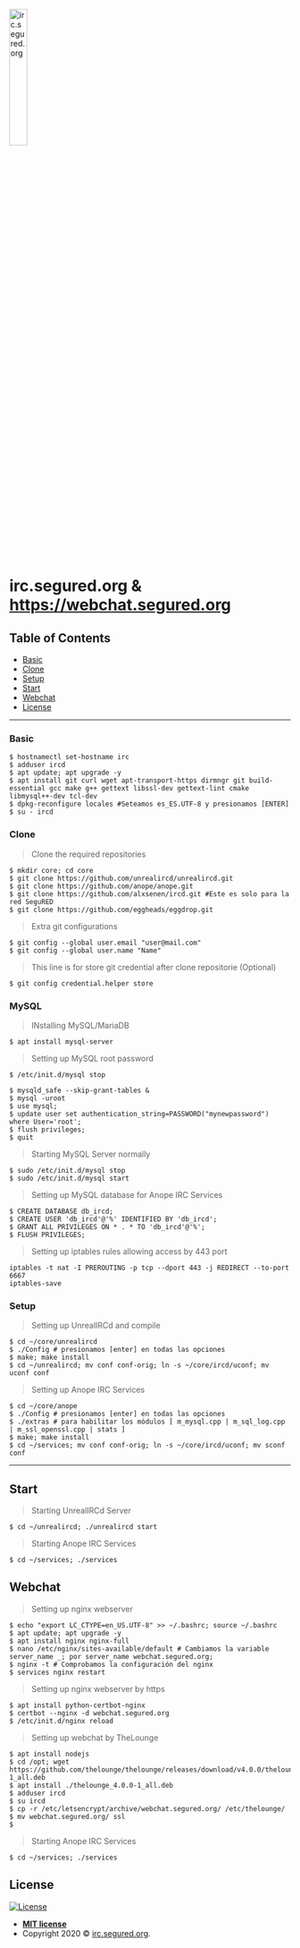 <a href="http://webchat.segured.org"><img src="https://zulipchat.com/static/images/integrations/logos/irc.svg" align="center" width="25%" height="auto" title="irc.segured.org" alt="irc.segured.org"></a>

<!-- [![FVCproductions](https://avatars1.githubusercontent.com/u/4284691?v=3&s=200)](http://fvcproductions.com) -->

# irc.segured.org & https://webchat.segured.org

## Table of Contents

- [Basic](#basic)
- [Clone](#clone)
- [Setup](#setup)
- [Start](#start)
- [Webchat](#webchat)
- [License](#license)

---

### Basic

```shell
$ hostnamectl set-hostname irc
$ adduser ircd
$ apt update; apt upgrade -y
$ apt install git curl wget apt-transport-https dirmngr git build-essential gcc make g++ gettext libssl-dev gettext-lint cmake libmysql++-dev tcl-dev
$ dpkg-reconfigure locales #Seteamos es_ES.UTF-8 y presionamos [ENTER]
$ su - ircd
```

### Clone

> Clone the required repositories

```shell
$ mkdir core; cd core
$ git clone https://github.com/unrealircd/unrealircd.git
$ git clone https://github.com/anope/anope.git
$ git clone https://github.com/alxsenen/ircd.git #Este es solo para la red SeguRED
$ git clone https://github.com/eggheads/eggdrop.git
```

> Extra git configurations

```shell
$ git config --global user.email "user@mail.com"
$ git config --global user.name "Name"
```
> This line is for store git credential after clone repositorie (Optional)

```shell
$ git config credential.helper store
```

### MySQL

> INstalling MySQL/MariaDB

```shel
$ apt install mysql-server

```

> Setting up MySQL root password

```shel
$ /etc/init.d/mysql stop

$ mysqld_safe --skip-grant-tables &
$ mysql -uroot
$ use mysql;
$ update user set authentication_string=PASSWORD("mynewpassword") where User='root';
$ flush privileges;
$ quit
```

> Starting MySQL Server normally

```shell
$ sudo /etc/init.d/mysql stop
$ sudo /etc/init.d/mysql start
```

> Setting up MySQL database for Anope IRC Services

```shell
$ CREATE DATABASE db_ircd;
$ CREATE USER 'db_ircd'@'%' IDENTIFIED BY 'db_ircd';
$ GRANT ALL PRIVILEGES ON * . * TO 'db_ircd'@'%';
$ FLUSH PRIVILEGES;
```

> Setting up iptables rules allowing access by 443 port

```shell
iptables -t nat -I PREROUTING -p tcp --dport 443 -j REDIRECT --to-port 6667
iptables-save
```

### Setup

> Setting up UnrealIRCd and compile

```shell
$ cd ~/core/unrealircd
$ ./Config # presionamos [enter] en todas las opciones
$ make; make install
$ cd ~/unrealircd; mv conf conf-orig; ln -s ~/core/ircd/uconf; mv uconf conf
```

> Setting up Anope IRC Services

```shell
$ cd ~/core/anope
$ ./Config # presionamos [enter] en todas las opciones
$ ./extras # para habilitar los módulos [ m_mysql.cpp | m_sql_log.cpp | m_ssl_openssl.cpp | stats ]
$ make; make install
$ cd ~/services; mv conf conf-orig; ln -s ~/core/ircd/uconf; mv sconf conf
```

---

## Start

> Starting UnrealIRCd Server

```shell
$ cd ~/unrealircd; ./unrealircd start
```

> Starting Anope IRC Services

```shell
$ cd ~/services; ./services
```

## Webchat

> Setting up nginx webserver

```shell
$ echo "export LC_CTYPE=en_US.UTF-8" >> ~/.bashrc; source ~/.bashrc 
$ apt update; apt upgrade -y
$ apt install nginx nginx-full
$ nano /etc/nginx/sites-available/default # Cambiamos la variable server_name _; por server_name webchat.segured.org;
$ nginx -t # Comprobamos la configuración del nginx
$ services nginx restart
```

> Setting up nginx webserver by https

```shell
$ apt install python-certbot-nginx
$ certbot --nginx -d webchat.segured.org
$ /etc/init.d/nginx reload
```
> Setting up webchat by TheLounge

```shell
$ apt install nodejs
$ cd /opt; wget https://github.com/thelounge/thelounge/releases/download/v4.0.0/thelounge_4.0.0-1_all.deb
$ apt install ./thelounge_4.0.0-1_all.deb
$ adduser ircd
$ su ircd
$ cp -r /etc/letsencrypt/archive/webchat.segured.org/ /etc/thelounge/
$ mv webchat.segured.org/ ssl
$ 
```

> Starting Anope IRC Services

```shell
$ cd ~/services; ./services
```

## License

[![License](http://img.shields.io/:license-mit-blue.svg?style=flat-square)](http://badges.mit-license.org)

- **[MIT license](http://opensource.org/licenses/mit-license.php)**
- Copyright 2020 © <a href="http://fvcproductions.com" target="_blank">irc.segured.org</a>.

